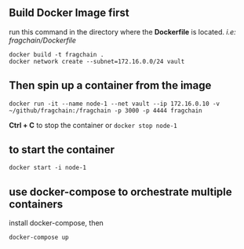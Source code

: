 ## Build Docker Image first
run this command in the directory where the **Dockerfile** is located. 
*i.e: fragchain/Dockerfile*

    docker build -t fragchain .
    docker network create --subnet=172.16.0.0/24 vault

## Then spin up a container from the image

    docker run -it --name node-1 --net vault --ip 172.16.0.10 -v ~/github/fragchain:/fragchain -p 3000 -p 4444 fragchain

  
**Ctrl + C** to stop the container or `docker stop node-1`  
  
## to start the container  

    docker start -i node-1
    
##  use docker-compose to orchestrate multiple containers
install docker-compose, then

    docker-compose up
